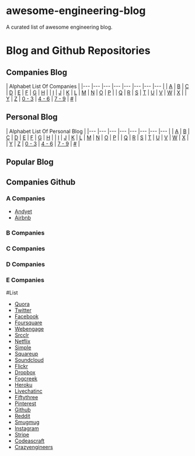 # awesome-engineering-blog
A curated list of awesome engineering blog.

# Blog and Github Repositories

## Companies Blog

| Alphabet List Of Companies	|
|---	|---	|---	|---	|---	|---	|---	|---	|
|  [A](#a-companies) 	|  [B](#b-companies) 	|  [C](#c-companies) 	|  [D](#d-cpmpanies) 	|  [E](#e-companies) 	|  [F](#f-companies) 	|  [G](#g-companies)  	|  [H](#h-companies) 	|
|  [I](#i-companies) 	|  [J](#j-companies) 	|  [K](#k-companies) 	|  [L](#l-companies) 	|  [M](#m-companies) 	|  [N](#n-companies) 	|   [O](#o-companies)	|  [P](#p-companies) 	|
|  [Q](#q-companies) 	|  [R](#r-companies) 	|  [S](#s-companies) 	|  [T](#t-companies) 	|  [U](#u-companies) 	|  [V](#v-companies) 	|  [W](#w-companies) 	|  [X](#x-companies) 	|
|  [Y](#y-companies) 	|  [Z](#z-companies) 	|  [0 - 3](#0-3-companies) 	|  [4 - 6](#4-6-companies) 	|  [7 - 9](#7-9-companies) 	|  [#](##-companies) 	|

## Personal Blog

| Alphabet List Of Personal Blog	|
|---	|---	|---	|---	|---	|---	|---	|---	|
|  [A](#a-personal) 	|  [B](#b-personal) 	|  [C](#c-personal) 	|  [D](#d-personal) 	|  [E](#e-personal) 	|  [F](#f-personal) 	|  [G](#g-personal)  	|  [H](#h-personal) 	|
|  [I](#i-personal) 	|  [J](#j-personal) 	|  [K](#k-personal) 	|  [L](#l-personal) 	|  [M](#m-personal) 	|  [N](#n-personal) 	|   [O](#o-personal)	|  [P](#p-personal) 	|
|  [Q](#q-personal) 	|  [R](#r-personal) 	|  [S](#s-personal) 	|  [T](#t-personal) 	|  [U](#u-personal) 	|  [V](#v-personal) 	|  [W](#w-personal) 	|  [X](#x-personal) 	|
|  [Y](#y-personal) 	|  [Z](#z-personal) 	|  [0 - 3](#0-3-companies) 	|  [4 - 6](#4-6-companies) 	|  [7 - 9](#7-9-companies) 	|  [#](##-companies) 	|

## Popular Blog

## Companies Github


### A Companies
- [Andyet](https://blog.andyet.com/)
- [Airbnb](http://nerds.airbnb.com/)

### B Companies

### C Companies

### D Companies

### E Companies


#List
- [Quora](https://engineering.quora.com/)
- [Twitter](https://engineering.twitter.com/)
- [Facebook](https://www.facebook.com/Engineering)
- [Foursquare](http://engineering.foursquare.com/)
- [Webengage](http://engineering.webengage.com/)
- [Srcclr](https://blog.srcclr.com/)
- [Netflix](http://techblog.netflix.com/)
- [Simple](https://www.simple.com/engineering)
- [Squareup](https://corner.squareup.com/)
- [Soundcloud](https://developers.soundcloud.com/blog/)
- [Flickr](http://code.flickr.net/)
- [Dropbox](https://blogs.dropbox.com/tech/)
- [Fogcreek](http://blog.fogcreek.com/)
- [Heroku](https://engineering.heroku.com/)
- [Livechatinc](https://developers.livechatinc.com/blog/)
- [Fiftythree](http://making.fiftythree.com/)
- [Pinterest](https://engineering.pinterest.com/)
- [Github](https://github.com/blog/category/engineering)
- [Reddit](http://www.redditblog.com/)
- [Smugmug](http://don.blogs.smugmug.com/)
- [Instagram](http://instagram-engineering.tumblr.com/)
- [Stripe](https://stripe.com/blog)
- [Codeascraft](https://codeascraft.com/)
- [Crazyengineers](http://www.crazyengineers.com/)
